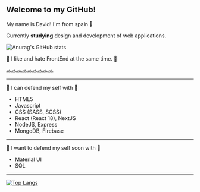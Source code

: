 ## Welcome to my GitHub!

My name is David! I'm from spain 🤡

Currently **studying** design and development of web applications.


![Anurag's GitHub stats](https://github-readme-stats.vercel.app/api?username=DavidMorgade&theme=algolia&show_icons=true)

💙 I like and hate FrontEnd at the same time. 💙


🔜🔜🔜🔜🔜🔜🔜🔜🔜

---
💠 I can defend my self with 💠
   - HTML5
   - Javascript 
   - CSS (SASS, SCSS)
   - React (React 18), NextJS
   - NodeJS, Express
   - MongoDB, Firebase
---
💠 I want to defend my self soon with 💠
  - Material UI
  - SQL
---
[![Top Langs](https://github-readme-stats.vercel.app/api/top-langs/?username=DavidMorgade&theme=algolia&layout=compact)](https://github.com/anuraghazra/github-readme-stats)

